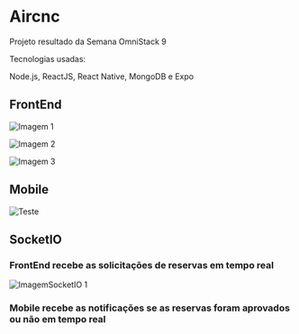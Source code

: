 # Aircnc
Projeto resultado da Semana OmniStack 9

Tecnologias usadas:

Node.js, ReactJS, React Native, MongoDB e Expo

## FrontEnd

![Imagem 1](https://user-images.githubusercontent.com/39282775/66722120-23c3c300-ede0-11e9-80c6-46a098bfdb20.png)

![Imagem 2](https://user-images.githubusercontent.com/39282775/66722137-638aaa80-ede0-11e9-9673-2edbeb86f58b.png)

![Imagem 3](https://user-images.githubusercontent.com/39282775/66722149-84530000-ede0-11e9-93a8-b7a801260524.png)

## Mobile

![Teste](https://user-images.githubusercontent.com/39282775/66722394-57ecb300-ede3-11e9-8071-ae537c62d702.png)

## SocketIO

### FrontEnd recebe as solicitações de reservas em tempo real

![ImagemSocketIO 1](https://user-images.githubusercontent.com/39282775/66722190-f0356880-ede0-11e9-8d1a-caf3526e3dd2.png)

### Mobile recebe as notificações se as reservas foram aprovados ou não em tempo real

